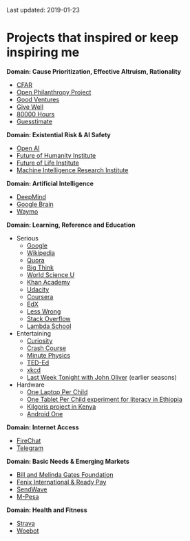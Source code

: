 Last updated: 2019-01-23

# Projects that inspired or keep inspiring me

**Domain: Cause Prioritization, Effective Altruism, Rationality**
  * [CFAR](http://www.rationality.org/)
  * [Open Philanthropy Project](https://www.openphilanthropy.org/)
  * [Good Ventures](http://www.goodventures.org/)
  * [Give Well](https://www.givewell.org/)
  * [80000 Hours](https://80000hours.org/)
  * [Guesstimate](https://www.getguesstimate.com/)
  
**Domain: Existential Risk & AI Safety**
  * [Open AI](https://openai.com/)
  * [Future of Humanity Institute](https://www.fhi.ox.ac.uk/)
  * [Future of Life Institute](https://futureoflife.org/)
  * [Machine Intelligence Research Institute](https://intelligence.org/)

**Domain: Artificial Intelligence**
  * [DeepMind](https://deepmind.com/)
  * [Google Brain](https://ai.google/research/teams/brain)
  * [Waymo](https://waymo.com/)

**Domain: Learning, Reference and Education**
  * Serious
    * [Google](https://www.google.com/)
    * [Wikipedia](https://www.wikipedia.org/)
    * [Quora](https://www.quora.com/)
    * [Big Think](https://bigthink.com/)
    * [World Science U](http://www.worldscienceu.com/)
    * [Khan Academy](https://www.khanacademy.org/)
    * [Udacity](https://www.udacity.com/)
    * [Coursera](https://www.coursera.org/)
    * [EdX](https://www.edx.org/)
    * [Less Wrong](https://www.lesswrong.com/)
    * [Stack Overflow](https://stackoverflow.com/)
    * [Lambda School](https://lambdaschool.com/)
  * Entertaining
    * [Curiosity](https://curiosity.com/)
    * [Crash Course](https://www.youtube.com/user/crashcourse)
    * [Minute Physics](https://www.youtube.com/user/minutephysics)
    * [TED-Ed](https://ed.ted.com/)
    * [xkcd](https://xkcd.com/)
    * [Last Week Tonight with John Oliver](https://en.wikipedia.org/wiki/Last_Week_Tonight_with_John_Oliver) (earlier seasons)
  * Hardware
    * [One Laptop Per Child](https://en.wikipedia.org/wiki/One_Laptop_per_Child)
    * [One Tablet Per Child experiment for literacy in Ethiopia](https://www.technologyreview.com/s/506466/given-tablets-but-no-teachers-ethiopian-children-teach-themselves/)
    * [Kilgoris project in Kenya](http://www.thekilgorisproject.com/)
    * [Android One](https://en.wikipedia.org/wiki/Android_One)
    
**Domain: Internet Access**
  * [FireChat](https://www.opengarden.com/firechat/)
  * [Telegram](https://telegram.org/)

**Domain: Basic Needs & Emerging Markets**
  * [Bill and Melinda Gates Foundation](https://www.gatesfoundation.org/)
  * [Fenix International & Ready Pay](https://www.fenixintl.com/)
  * [SendWave](https://www.wave.com/)
  * [M-Pesa](https://en.wikipedia.org/wiki/M-Pesa)

**Domain: Health and Fitness**
  * [Strava](https://www.strava.com/)
  * [Woebot](https://woebot.io/)
